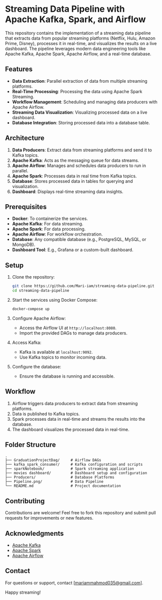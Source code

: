 # Streaming Data Pipeline with Apache Kafka, Spark, and Airflow

This repository contains the implementation of a streaming data pipeline that extracts data from popular streaming platforms (Netflix, Hulu, Amazon Prime, Disney), processes it in real-time, and visualizes the results on a live dashboard. The pipeline leverages modern data engineering tools like Apache Kafka, Apache Spark, Apache Airflow, and a real-time database.

## Features

- **Data Extraction**: Parallel extraction of data from multiple streaming platforms.
- **Real-Time Processing**: Processing the data using Apache Spark Streaming.
- **Workflow Management**: Scheduling and managing data producers with Apache Airflow.
- **Streaming Data Visualization**: Visualizing processed data on a live dashboard.
- **Database Integration**: Storing processed data into a database table.

## Architecture

1. **Data Producers**: Extract data from streaming platforms and send it to Kafka topics.
2. **Apache Kafka**: Acts as the messaging queue for data streams.
3. **Apache Airflow**: Manages and schedules data producers to run in parallel.
4. **Apache Spark**: Processes data in real time from Kafka topics.
5. **Database**: Stores processed data in tables for querying and visualization.
6. **Dashboard**: Displays real-time streaming data insights.

## Prerequisites

- **Docker**: To containerize the services.
- **Apache Kafka**: For data streaming.
- **Apache Spark**: For data processing.
- **Apache Airflow**: For workflow orchestration.
- **Database**: Any compatible database (e.g., PostgreSQL, MySQL, or MongoDB).
- **Dashboard Tool**: E.g., Grafana or a custom-built dashboard.

## Setup

1. Clone the repository:
   ```bash
   git clone https://github.com/Mari-iam/streaming-data-pipeline.git
   cd streaming-data-pipeline
   ```

2. Start the services using Docker Compose:
   ```bash
   docker-compose up
   ```

3. Configure Apache Airflow:
   - Access the Airflow UI at `http://localhost:8080`.
   - Import the provided DAGs to manage data producers.

4. Access Kafka:
   - Kafka is available at `localhost:9092`.
   - Use Kafka topics to monitor incoming data.

5. Configure the database:
   - Ensure the database is running and accessible.
     

## Workflow

1. Airflow triggers data producers to extract data from streaming platforms.
2. Data is published to Kafka topics.
3. Spark processes data in real-time and streams the results into the database.
4. The dashboard visualizes the processed data in real-time.

## Folder Structure

```plaintext
.
├── GraduationProjectDag/     # Airflow DAGs
├── kafka_spark_consumer/     # Kafka configuration and scripts
├── sparkNotebook/            # Spark streaming application
├── movies dashboard/         # Dashboard setup and configuration
├── Producers/                # Database Platforms
├── Pipeline.png/             # Data Pipeline
└── README.md                 # Project documentation
```

## Contributing

Contributions are welcome! Feel free to fork this repository and submit pull requests for improvements or new features.


## Acknowledgments

- [Apache Kafka](https://kafka.apache.org/)
- [Apache Spark](https://spark.apache.org/)
- [Apache Airflow](https://airflow.apache.org/)

## Contact

For questions or support, contact [mariammahmod035@gmail.com].

Happy streaming!




